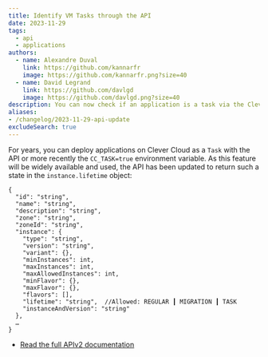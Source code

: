```yaml
---
title: Identify VM Tasks through the API
date: 2023-11-29
tags:
  - api
  - applications
authors:
  - name: Alexandre Duval
    link: https://github.com/kannarfr
    image: https://github.com/kannarfr.png?size=40
  - name: David Legrand
    link: https://github.com/davlgd
    image: https://github.com/davlgd.png?size=40
description: You can now check if an application is a task via the Clever Cloud API
aliases:
- /changelog/2023-11-29-api-update
excludeSearch: true
---
```

For years, you can deploy applications on Clever Cloud as a `Task` with the API or more recently the `CC_TASK=true` environment variable. As this feature will be widely available and used, the API has been updated to return such a state in the `instance.lifetime` object:

```json{filename="GET https://api.clever-cloud.com/v2/self/applications/<appId>",linenos=table,hl_lines=[17]}
{
  "id": "string",
  "name": "string",
  "description": "string",
  "zone": "string",
  "zoneId": "string",
  "instance": {
    "type": "string",
    "version": "string",
    "variant": {},
    "minInstances": int,
    "maxInstances": int,
    "maxAllowedInstances": int,
    "minFlavor": {},
    "maxFlavor": {},
    "flavors": [],
    "lifetime": "string",  //Allowed: REGULAR ┃ MIGRATION ┃ TASK
    "instanceAndVersion": "string"
  },
  …
}
```

- [Read the full APIv2 documentation](/developers/api/v2)

